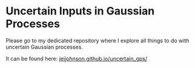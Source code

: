 # Uncertain Inputs in Gaussian Processes

Please go to my dedicated repository where I explore all things to do with uncertain Gaussian processes.

It can be found here: [jejjohnson.github.io/uncertain_gps/](https://jejjohnson.github.io/uncertain_gps/#/literature)